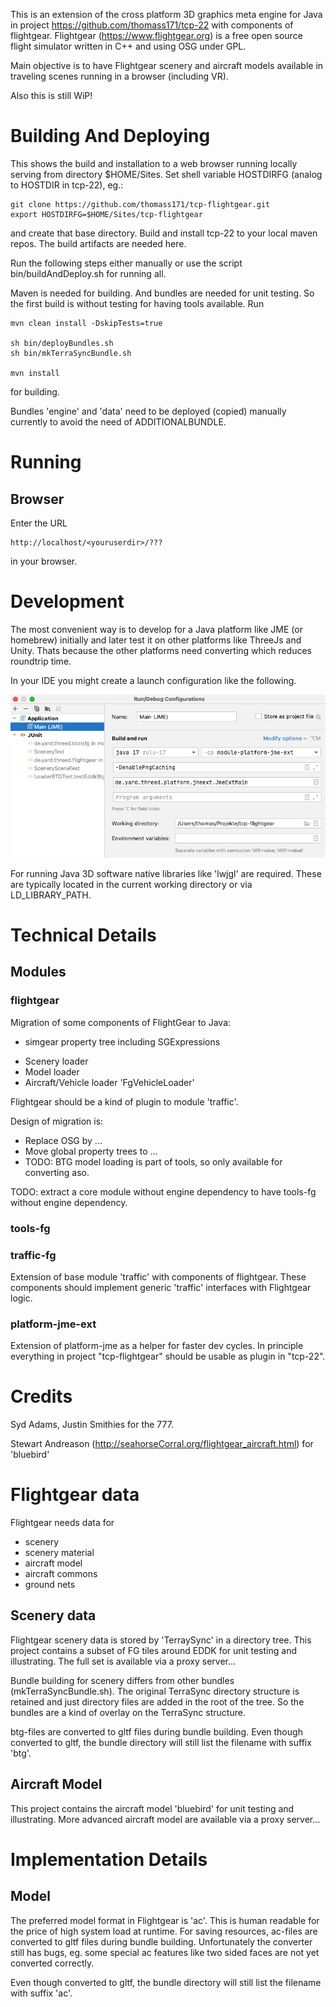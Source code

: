 
This is an extension of the cross platform 3D graphics meta engine for Java in project
https://github.com/thomass171/tcp-22 with components of flightgear. Flightgear (https://www.flightgear.org) is a free
open source flight simulator written in C++ and using OSG under GPL.

Main objective is to have Flightgear scenery and aircraft models 
available in traveling scenes running in a browser (including VR).

Also this is still WiP!

# Building And Deploying

This shows the build and installation to a web browser running locally serving from
directory $HOME/Sites. Set shell variable HOSTDIRFG (analog to HOSTDIR in tcp-22), eg.:

```
git clone https://github.com/thomass171/tcp-flightgear.git 
export HOSTDIRFG=$HOME/Sites/tcp-flightgear
```
and create that base directory. Build and install tcp-22 to your local maven repos. The build
artifacts are needed here. 

Run the following steps either manually or use the script bin/buildAndDeploy.sh for running all.

Maven is needed for building. And bundles are needed for unit testing.
So the first build is without testing for having tools available. Run

```
mvn clean install -DskipTests=true

sh bin/deployBundles.sh
sh bin/mkTerraSyncBundle.sh    

mvn install
```

for building.

Bundles 'engine' and 'data' need to be deployed (copied) manually currently to avoid the need of ADDITIONALBUNDLE.

# Running
## Browser
Enter the URL
```
http://localhost/<youruserdir>/???
```
in your browser.

# Development
The most convenient way is to develop for a Java platform like JME (or homebrew) initially and later test it on other platforms
like ThreeJs and Unity. Thats because the other platforms need converting which reduces
roundtrip time.

In your IDE you might create a launch configuration like the following.

![](docs/IDErunConfiguration.png)

For running Java 3D software native libraries like 'lwjgl' are required.
These are typically located in the current working directory or via LD_LIBRARY_PATH.

# Technical Details
## Modules 
### flightgear
Migration of some components of FlightGear to Java:

  + simgear property tree including SGExpressions
  * Scenery loader
  * Model loader
  * Aircraft/Vehicle loader 'FgVehicleLoader'

Flightgear should be a kind of plugin to module 'traffic'.

Design of migration is:
  * Replace OSG by ...
  * Move global property trees to ...
  * TODO: BTG model loading is part of tools, so only available for converting aso.

TODO: extract a core module without engine dependency to have tools-fg without engine dependency.
### tools-fg

### traffic-fg
Extension of base module 'traffic' with components of flightgear. These components
should implement generic 'traffic' interfaces with Flightgear logic.

### platform-jme-ext
Extension of platform-jme as a helper for faster dev cycles. In principle
everything in project "tcp-flightgear" should be usable as plugin in "tcp-22".

# Credits

Syd Adams, Justin Smithies for the 777.

Stewart Andreason (http://seahorseCorral.org/flightgear_aircraft.html) for 'bluebird'

# Flightgear data
Flightgear needs data for
  * scenery
  * scenery material
  * aircraft model
  * aircraft commons
  * ground nets

## Scenery data
Flightgear scenery data is stored by 'TerraySync' in a directory tree.
This project contains a subset of FG tiles around EDDK for unit testing and illustrating.
The full set is available via a proxy server...

Bundle building for scenery differs from other bundles (mkTerraSyncBundle.sh). The original TerraSync
directory structure is retained and just directory files are added in the root of the tree.
So the bundles are a kind of overlay on the TerraSync structure.

btg-files are converted to gltf files during bundle building. Even though converted to gltf, the bundle directory will still list the filename with
suffix 'btg'.

## Aircraft Model
This project contains the aircraft model 'bluebird' for unit testing and illustrating.
More advanced aircraft model are available via a proxy server...

# Implementation Details

## Model
The preferred model format in Flightgear is 'ac'. This is human readable for the
price of high system load at runtime. For saving resources, ac-files are converted
to gltf files during bundle building. Unfortunately the converter still has bugs,
eg. some special ac features like two sided faces are not yet converted
correctly.

Even though converted to gltf, the bundle directory will still list the filename with
suffix 'ac'.
